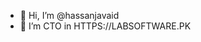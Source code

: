 - 👋 Hi, I’m @hassanjavaid
- 👀 I’m CTO in HTTPS://LABSOFTWARE.PK

<!---
hassanjavaid/hassanjavaid is a ✨ special ✨ repository because its `README.md` (this file) appears on your GitHub profile.
You can click the Preview link to take a look at your changes.
--->
